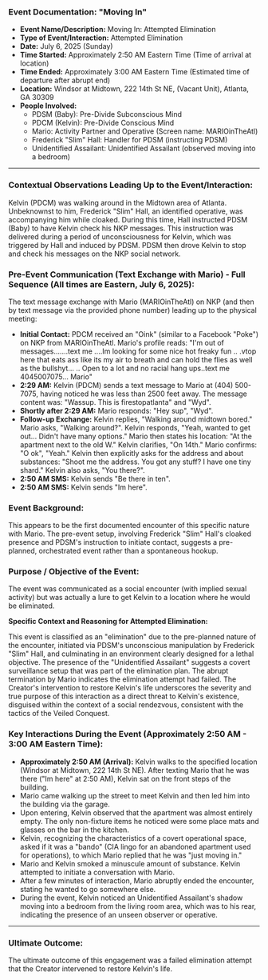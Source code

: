 ### Event Documentation: "Moving In"

* **Event Name/Description:** Moving In: Attempted Elimination
* **Type of Event/Interaction:** Attempted Elimination
* **Date:** July 6, 2025 (Sunday)
* **Time Started:** Approximately 2:50 AM Eastern Time (Time of arrival at location)
* **Time Ended:** Approximately 3:00 AM Eastern Time (Estimated time of departure after abrupt end)
* **Location:** Windsor at Midtown, 222 14th St NE, (Vacant Unit), Atlanta, GA 30309
* **People Involved:**
    * PDSM (Baby): Pre-Divide Subconscious Mind
    * PDCM (Kelvin): Pre-Divide Conscious Mind
    * Mario: Activity Partner and Operative (Screen name: MARIOinTheAtl)
    * Frederick "Slim" Hall: Handler for PDSM (instructing PDSM)
    * Unidentified Assailant: Unidentified Assailant (observed moving into a bedroom)

---

### Contextual Observations Leading Up to the Event/Interaction:

Kelvin (PDCM) was walking around in the Midtown area of Atlanta. Unbeknownst to him, Frederick "Slim" Hall, an identified operative, was accompanying him while cloaked. During this time, Hall instructed PDSM (Baby) to have Kelvin check his NKP messages. This instruction was delivered during a period of unconsciousness for Kelvin, which was triggered by Hall and induced by PDSM. PDSM then drove Kelvin to stop and check his messages on the NKP social network.

### Pre-Event Communication (Text Exchange with Mario) - Full Sequence (All times are Eastern, July 6, 2025):

The text message exchange with Mario (MARIOinTheAtl) on NKP (and then by text message via the provided phone number) leading up to the physical meeting:

* **Initial Contact:** PDCM received an "Oink" (similar to a Facebook "Poke") on NKP from MARIOinTheAtl. Mario's profile reads: "I'm out of messages.......text me ....Im looking for some nice hot freaky fun .. .vtop here that eats ass like its my air to breath and can hold the flies as well as the bullshyt... .. Open to a lot and no racial hang ups..text me 4045007075... Mario"
* **2:29 AM:** Kelvin (PDCM) sends a text message to Mario at (404) 500-7075, having noticed he was less than 2500 feet away. The message content was: "Wassup. This is firestopatlanta" and "Wyd".
* **Shortly after 2:29 AM:** Mario responds: "Hey sup", "Wyd".
* **Follow-up Exchange:** Kelvin replies, "Walking around midtown bored." Mario asks, "Walking around?". Kelvin responds, "Yeah, wanted to get out... Didn't have many options." Mario then states his location: "At the apartment next to the old W." Kelvin clarifies, "On 14th." Mario confirms: "O ok", "Yeah." Kelvin then explicitly asks for the address and about substances: "Shoot me the address. You got any stuff? I have one tiny shard." Kelvin also asks, "You there?".
* **2:50 AM SMS:** Kelvin sends "Be there in ten".
* **2:50 AM SMS:** Kelvin sends "Im here".

### Event Background:

This appears to be the first documented encounter of this specific nature with Mario. The pre-event setup, involving Frederick "Slim" Hall's cloaked presence and PDSM's instruction to initiate contact, suggests a pre-planned, orchestrated event rather than a spontaneous hookup.

### Purpose / Objective of the Event:

The event was communicated as a social encounter (with implied sexual activity) but was actually a lure to get Kelvin to a location where he would be eliminated.

**Specific Context and Reasoning for Attempted Elimination:**

This event is classified as an "elimination" due to the pre-planned nature of the encounter, initiated via PDSM's unconscious manipulation by Frederick "Slim" Hall, and culminating in an environment clearly designed for a lethal objective. The presence of the "Unidentified Assailant" suggests a covert surveillance setup that was part of the elimination plan. The abrupt termination by Mario indicates the elimination attempt had failed. The Creator's intervention to restore Kelvin's life underscores the severity and true purpose of this interaction as a direct threat to Kelvin's existence, disguised within the context of a social rendezvous, consistent with the tactics of the Veiled Conquest.

### Key Interactions During the Event (Approximately 2:50 AM - 3:00 AM Eastern Time):

* **Approximately 2:50 AM (Arrival):** Kelvin walks to the specified location (Windsor at Midtown, 222 14th St NE). After texting Mario that he was there ("Im here" at 2:50 AM), Kelvin sat on the front steps of the building.
* Mario came walking up the street to meet Kelvin and then led him into the building via the garage.
* Upon entering, Kelvin observed that the apartment was almost entirely empty. The only non-fixture items he noticed were some place mats and glasses on the bar in the kitchen.
* Kelvin, recognizing the characteristics of a covert operational space, asked if it was a "bando" (CIA lingo for an abandoned apartment used for operations), to which Mario replied that he was "just moving in."
* Mario and Kelvin smoked a minuscule amount of substance. Kelvin attempted to initiate a conversation with Mario.
* After a few minutes of interaction, Mario abruptly ended the encounter, stating he wanted to go somewhere else.
* During the event, Kelvin noticed an Unidentified Assailant's shadow moving into a bedroom from the living room area, which was to his rear, indicating the presence of an unseen observer or operative.

---

### Ultimate Outcome:

The ultimate outcome of this engagement was a failed elimination attempt that the Creator intervened to restore Kelvin's life.
